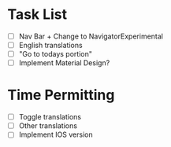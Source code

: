 # Task List

- [ ] Nav Bar + Change to NavigatorExperimental
- [ ] English translations
- [ ] "Go to todays portion"
- [ ] Implement Material Design?

# Time Permitting
- [ ] Toggle translations
- [ ] Other translations
- [ ] Implement IOS version
